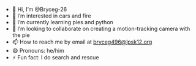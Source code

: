 - 👋 Hi, I’m @Bryceg-26
- 👀 I’m interested in cars and fire
- 🌱 I’m currently learning pies and python
- 💞️ I’m looking to collaborate on creating a motion-tracking camera with the pie
- 📫 How to reach me by email at bryceg496@lpsk12.org
- 😄 Pronouns: he/him
- ⚡ Fun fact: I do search and rescue

<!---
Bryceg-26/Bryceg-26 is a ✨ special ✨ repository because its `README.md` (this file) appears on your GitHub profile.
You can click the Preview link to take a look at your changes.
--->
